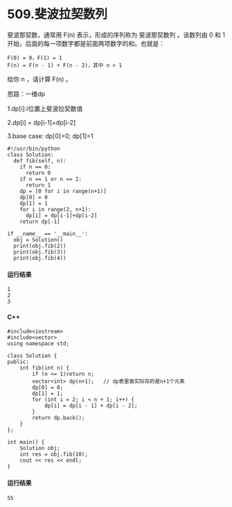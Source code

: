 # 509.斐波拉契数列
斐波那契数，通常用 F(n) 表示，形成的序列称为 斐波那契数列 。该数列由 0 和 1 开始，后面的每一项数字都是前面两项数字的和。也就是：

    F(0) = 0，F(1) = 1
    F(n) = F(n - 1) + F(n - 2)，其中 n > 1

给你 n ，请计算 F(n) 。

思路：一维dp

1.dp[i]:i位置上斐波拉契数值

2.dp[i] = dp[i-1]+dp[i-2]

3.base case: dp[0]=0; dp[1]=1

    #!/usr/bin/python
    class Solution:
      def fib(self, n):
        if n == 0:
          return 0
        if n == 1 or n == 2:
          return 1
        dp = [0 for i in range(n+1)]
        dp[0] = 0
        dp[1] = 1
        for i in range(2, n+1):
          dp[i] = dp[i-1]+dp[i-2]
        return dp[-1]

    if __name__ == '__main__':
      obj = Solution()
      print(obj.fib(2))
      print(obj.fib(3))
      print(obj.fib(4))
      
#### 运行结果
    1
    2
    3

#### C++

    #include<iostream>
    #include<vector>
    using namespace std;

    class Solution {
    public:
        int fib(int n) {
            if (n <= 1)return n;
            vector<int> dp(n+1);   // dp表里面实际存的是n+1个元素
            dp[0] = 0;
            dp[1] = 1;
            for (int i = 2; i < n + 1; i++) {
                dp[i] = dp[i - 1] + dp[i - 2];
            }
            return dp.back();
        }
    };

    int main() {
        Solution obj;
        int res = obj.fib(10);
        cout << res << endl;
    }
    
#### 运行结果
    55
